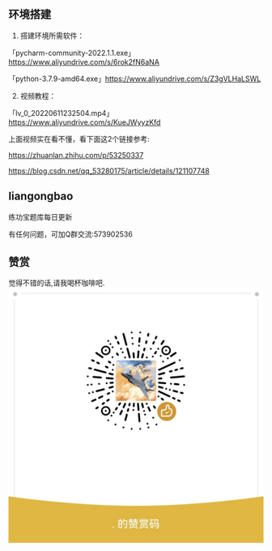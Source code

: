 ## 环境搭建

1. 搭建环境所需软件：


「pycharm-community-2022.1.1.exe」https://www.aliyundrive.com/s/6rok2fN6aNA

「python-3.7.9-amd64.exe」https://www.aliyundrive.com/s/Z3gVLHaLSWL

2. 视频教程：

「lv_0_20220611232504.mp4」https://www.aliyundrive.com/s/KueJWyyzKfd

上面视频实在看不懂，看下面这2个链接参考:

https://zhuanlan.zhihu.com/p/53250337

https://blog.csdn.net/qq_53280175/article/details/121107748

## liangongbao
练功宝题库每日更新

有任何问题，可加Q群交流:573902536

## 赞赏

觉得不错的话,请我喝杯咖啡吧.![DONATE](./donate.jpg)
